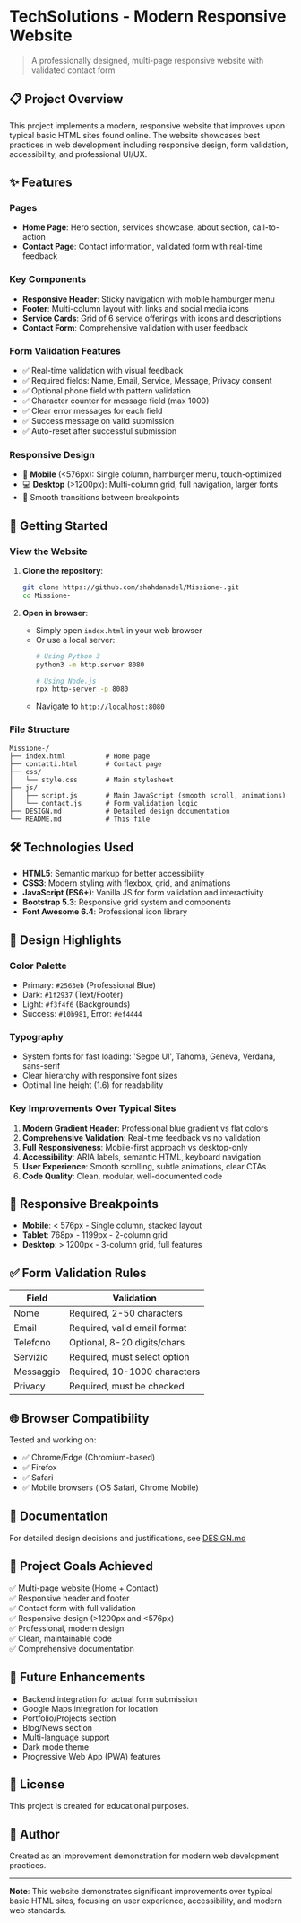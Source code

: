 # TechSolutions - Modern Responsive Website

> A professionally designed, multi-page responsive website with validated contact form

## 📋 Project Overview

This project implements a modern, responsive website that improves upon typical basic HTML sites found online. The website showcases best practices in web development including responsive design, form validation, accessibility, and professional UI/UX.

## ✨ Features

### Pages
- **Home Page**: Hero section, services showcase, about section, call-to-action
- **Contact Page**: Contact information, validated form with real-time feedback

### Key Components
- **Responsive Header**: Sticky navigation with mobile hamburger menu
- **Footer**: Multi-column layout with links and social media icons
- **Service Cards**: Grid of 6 service offerings with icons and descriptions
- **Contact Form**: Comprehensive validation with user feedback

### Form Validation Features
- ✅ Real-time validation with visual feedback
- ✅ Required fields: Name, Email, Service, Message, Privacy consent
- ✅ Optional phone field with pattern validation
- ✅ Character counter for message field (max 1000)
- ✅ Clear error messages for each field
- ✅ Success message on valid submission
- ✅ Auto-reset after successful submission

### Responsive Design
- 📱 **Mobile** (<576px): Single column, hamburger menu, touch-optimized
- 💻 **Desktop** (>1200px): Multi-column grid, full navigation, larger fonts
- 🎨 Smooth transitions between breakpoints

## 🚀 Getting Started

### View the Website

1. **Clone the repository**:
   ```bash
   git clone https://github.com/shahdanadel/Missione-.git
   cd Missione-
   ```

2. **Open in browser**:
   - Simply open `index.html` in your web browser
   - Or use a local server:
     ```bash
     # Using Python 3
     python3 -m http.server 8080
     
     # Using Node.js
     npx http-server -p 8080
     ```
   - Navigate to `http://localhost:8080`

### File Structure
```
Missione-/
├── index.html          # Home page
├── contatti.html       # Contact page
├── css/
│   └── style.css       # Main stylesheet
├── js/
│   ├── script.js       # Main JavaScript (smooth scroll, animations)
│   └── contact.js      # Form validation logic
├── DESIGN.md           # Detailed design documentation
└── README.md           # This file
```

## 🛠 Technologies Used

- **HTML5**: Semantic markup for better accessibility
- **CSS3**: Modern styling with flexbox, grid, and animations
- **JavaScript (ES6+)**: Vanilla JS for form validation and interactivity
- **Bootstrap 5.3**: Responsive grid system and components
- **Font Awesome 6.4**: Professional icon library

## 🎨 Design Highlights

### Color Palette
- Primary: `#2563eb` (Professional Blue)
- Dark: `#1f2937` (Text/Footer)
- Light: `#f3f4f6` (Backgrounds)
- Success: `#10b981`, Error: `#ef4444`

### Typography
- System fonts for fast loading: 'Segoe UI', Tahoma, Geneva, Verdana, sans-serif
- Clear hierarchy with responsive font sizes
- Optimal line height (1.6) for readability

### Key Improvements Over Typical Sites
1. **Modern Gradient Header**: Professional blue gradient vs flat colors
2. **Comprehensive Validation**: Real-time feedback vs no validation
3. **Full Responsiveness**: Mobile-first approach vs desktop-only
4. **Accessibility**: ARIA labels, semantic HTML, keyboard navigation
5. **User Experience**: Smooth scrolling, subtle animations, clear CTAs
6. **Code Quality**: Clean, modular, well-documented code

## 📱 Responsive Breakpoints

- **Mobile**: < 576px - Single column, stacked layout
- **Tablet**: 768px - 1199px - 2-column grid
- **Desktop**: > 1200px - 3-column grid, full features

## ✅ Form Validation Rules

| Field | Validation |
|-------|-----------|
| Nome | Required, 2-50 characters |
| Email | Required, valid email format |
| Telefono | Optional, 8-20 digits/chars |
| Servizio | Required, must select option |
| Messaggio | Required, 10-1000 characters |
| Privacy | Required, must be checked |

## 🌐 Browser Compatibility

Tested and working on:
- ✅ Chrome/Edge (Chromium-based)
- ✅ Firefox
- ✅ Safari
- ✅ Mobile browsers (iOS Safari, Chrome Mobile)

## 📖 Documentation

For detailed design decisions and justifications, see [DESIGN.md](DESIGN.md)

## 🎯 Project Goals Achieved

✅ Multi-page website (Home + Contact)  
✅ Responsive header and footer  
✅ Contact form with full validation  
✅ Responsive design (>1200px and <576px)  
✅ Professional, modern design  
✅ Clean, maintainable code  
✅ Comprehensive documentation  

## 🔮 Future Enhancements

- Backend integration for actual form submission
- Google Maps integration for location
- Portfolio/Projects section
- Blog/News section
- Multi-language support
- Dark mode theme
- Progressive Web App (PWA) features

## 📄 License

This project is created for educational purposes.

## 👤 Author

Created as an improvement demonstration for modern web development practices.

---

**Note**: This website demonstrates significant improvements over typical basic HTML sites, focusing on user experience, accessibility, and modern web standards.
